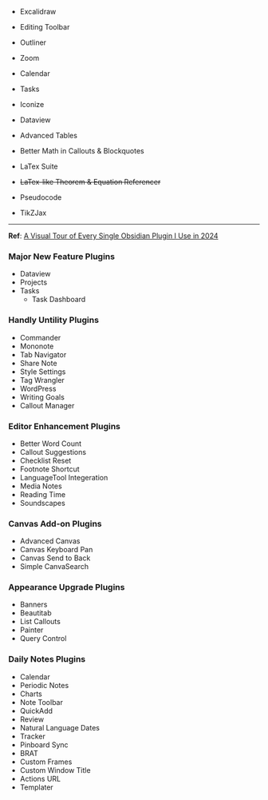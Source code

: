 
- Excalidraw
- Editing Toolbar
- Outliner
- Zoom

- Calendar
- Tasks
- Iconize
- Dataview
- Advanced Tables

- Better Math in Callouts & Blockquotes
- LaTex Suite
- ~~LaTex-like Theorem & Equation Referencer~~
- Pseudocode
- TikZJax

---

**Ref**: [A Visual Tour of Every Single Obsidian Plugin I Use in 2024](https://www.youtube.com/watch?v=y3SYqPx_9Rs "https://www.youtube.com/watch?v=y3SYqPx_9Rs")

### Major New Feature Plugins
- Dataview
- Projects
- Tasks
	- Task Dashboard

### Handly Untility Plugins
- Commander
- Mononote
- Tab Navigator
- Share Note
- Style Settings
- Tag Wrangler
- WordPress
- Writing Goals
- Callout Manager

### Editor Enhancement Plugins
- Better Word Count
- Callout Suggestions
- Checklist Reset
- Footnote Shortcut
- LanguageTool Integeration
- Media Notes
- Reading Time
- Soundscapes

### Canvas Add-on Plugins
- Advanced Canvas
- Canvas Keyboard Pan
- Canvas Send to Back
- Simple CanvaSearch

### Appearance Upgrade Plugins
- Banners
- Beautitab
- List Callouts
- Painter
- Query Control

### Daily Notes Plugins
- Calendar
- Periodic Notes
- Charts
- Note Toolbar
- QuickAdd
- Review
- Natural Language Dates
- Tracker
- Pinboard Sync
- BRAT
- Custom Frames
- Custom Window Title
- Actions URL
- Templater





